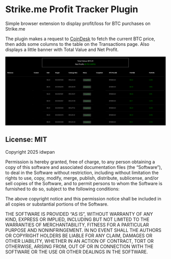 # Strike.me Profit Tracker Plugin

Simple browser extension to display profit/loss for BTC purchases on Strike.me

The plugin makes a request to [CoinDesk](https://data-api.coindesk.com/spot/v1/latest/tick?market=kraken&instruments=BTC-USD&apply_mapping=true) to fetch the current BTC price, then adds some columns to the table on the Transactions page. Also displays a little banner with Total Value and Net Profit.

![screenshot](screenshot.png)

## License: MIT

Copyright 2025 idwpan

Permission is hereby granted, free of charge, to any person obtaining a copy of this software and associated documentation files (the “Software”), to deal in the Software without restriction, including without limitation the rights to use, copy, modify, merge, publish, distribute, sublicense, and/or sell copies of the Software, and to permit persons to whom the Software is furnished to do so, subject to the following conditions:

The above copyright notice and this permission notice shall be included in all copies or substantial portions of the Software.

THE SOFTWARE IS PROVIDED “AS IS”, WITHOUT WARRANTY OF ANY KIND, EXPRESS OR IMPLIED, INCLUDING BUT NOT LIMITED TO THE WARRANTIES OF MERCHANTABILITY, FITNESS FOR A PARTICULAR PURPOSE AND NONINFRINGEMENT. IN NO EVENT SHALL THE AUTHORS OR COPYRIGHT HOLDERS BE LIABLE FOR ANY CLAIM, DAMAGES OR OTHER LIABILITY, WHETHER IN AN ACTION OF CONTRACT, TORT OR OTHERWISE, ARISING FROM, OUT OF OR IN CONNECTION WITH THE SOFTWARE OR THE USE OR OTHER DEALINGS IN THE SOFTWARE.
